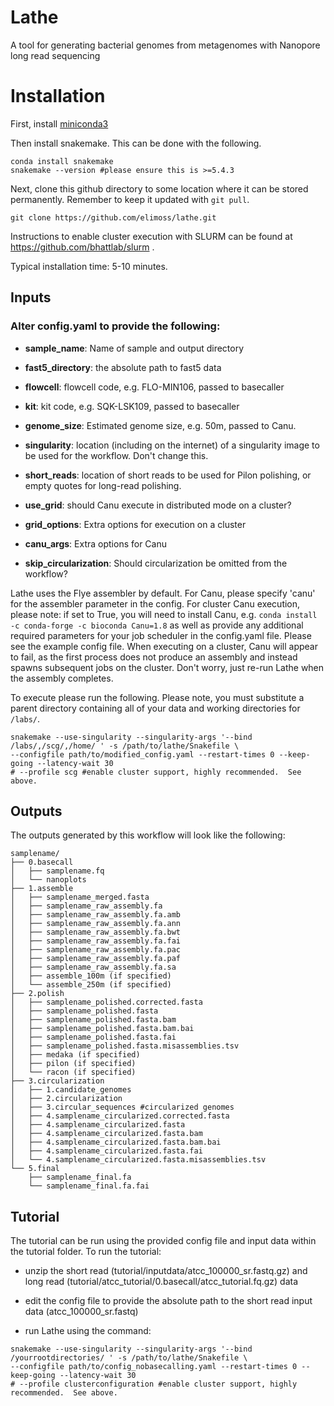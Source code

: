 # Lathe

A tool for generating bacterial genomes from metagenomes with Nanopore long read sequencing

# Installation

First, install [miniconda3](https://conda.io/en/latest/miniconda.html)

Then install snakemake.  This can be done with the following.

```
conda install snakemake
snakemake --version #please ensure this is >=5.4.3
```

Next, clone this github directory to some location where it can be stored permanently.  Remember to keep it updated with `git pull`.

```
git clone https://github.com/elimoss/lathe.git
```

Instructions to enable cluster execution with SLURM can be found at https://github.com/bhattlab/slurm .

Typical installation time: 5-10 minutes. 


## Inputs
### Alter config.yaml to provide the following:
 * **sample_name**: Name of sample and output directory

 * **fast5_directory**: the absolute path to fast5 data

 * **flowcell**: flowcell code, e.g. FLO-MIN106, passed to basecaller

 * **kit**: kit code, e.g. SQK-LSK109, passed to basecaller

 * **genome_size**: Estimated genome size, e.g. 50m, passed to Canu.

 * **singularity**: location (including on the internet) of a singularity image to be used for the workflow.  Don't change this.

 * **short_reads**: location of short reads to be used for Pilon polishing, or empty quotes for long-read polishing.

 * **use_grid**: should Canu execute in distributed mode on a cluster?

 * **grid_options**: Extra options for execution on a cluster

 * **canu_args**: Extra options for Canu

 * **skip_circularization**: Should circularization be omitted from the workflow?


Lathe uses the Flye assembler by default. For Canu, please specify 'canu' for the assembler parameter in the config. For cluster Canu execution, please note: if set to True, you will need to install Canu, e.g. `conda install -c conda-forge -c bioconda Canu=1.8` as well as provide any additional required parameters for your job scheduler in the config.yaml file.  Please see the example config file. When executing on a cluster, Canu will appear to fail, as the first process does not produce an assembly and instead spawns subsequent jobs on the cluster.  Don't worry, just re-run Lathe when the assembly completes.

To execute please run the following.  Please note, you must substitute a parent directory containing all of your data and working directories for `/labs/`.

```
snakemake --use-singularity --singularity-args '--bind /labs/,/scg/,/home/ ' -s /path/to/lathe/Snakefile \
--configfile path/to/modified_config.yaml --restart-times 0 --keep-going --latency-wait 30
# --profile scg #enable cluster support, highly recommended.  See above.
```

## Outputs

The outputs generated by this workflow will look like the following:

```
samplename/
├── 0.basecall
│   ├── samplename.fq
│   └── nanoplots
├── 1.assemble
│   ├── samplename_merged.fasta
│   ├── samplename_raw_assembly.fa
│   ├── samplename_raw_assembly.fa.amb
│   ├── samplename_raw_assembly.fa.ann
│   ├── samplename_raw_assembly.fa.bwt
│   ├── samplename_raw_assembly.fa.fai
│   ├── samplename_raw_assembly.fa.pac
│   ├── samplename_raw_assembly.fa.paf
│   ├── samplename_raw_assembly.fa.sa
│   ├── assemble_100m (if specified)
│   └── assemble_250m (if specified)
├── 2.polish
│   ├── samplename_polished.corrected.fasta
│   ├── samplename_polished.fasta
│   ├── samplename_polished.fasta.bam
│   ├── samplename_polished.fasta.bam.bai
│   ├── samplename_polished.fasta.fai
│   ├── samplename_polished.fasta.misassemblies.tsv
│   ├── medaka (if specified)
│   ├── pilon (if specified)
│   └── racon (if specified)
├── 3.circularization
│   ├── 1.candidate_genomes
│   ├── 2.circularization
│   ├── 3.circular_sequences #circularized genomes
│   ├── 4.samplename_circularized.corrected.fasta
│   ├── 4.samplename_circularized.fasta
│   ├── 4.samplename_circularized.fasta.bam
│   ├── 4.samplename_circularized.fasta.bam.bai
│   ├── 4.samplename_circularized.fasta.fai
│   └── 4.samplename_circularized.fasta.misassemblies.tsv
└── 5.final
    ├── samplename_final.fa
    └── samplename_final.fa.fai
```


## Tutorial

The tutorial can be run using the provided config file and input data within the tutorial folder. To run the tutorial:
 * unzip the short read (tutorial/inputdata/atcc_100000_sr.fastq.gz) and long read (tutorial/atcc_tutorial/0.basecall/atcc_tutorial.fq.gz) data

 * edit the config file to provide the absolute path to the short read input data (atcc_100000_sr.fastq)
 
 * run Lathe using the command:
 
 ```
snakemake --use-singularity --singularity-args '--bind /yourrootdirectories/ ' -s /path/to/lathe/Snakefile \
--configfile path/to/config_nobasecalling.yaml --restart-times 0 --keep-going --latency-wait 30
# --profile clusterconfiguration #enable cluster support, highly recommended.  See above.
```
